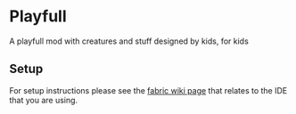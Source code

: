 # Playfull
A playfull mod with creatures and stuff designed by kids, for kids
## Setup

For setup instructions please see the [fabric wiki page](https://fabricmc.net/wiki/tutorial:setup) that relates to the IDE that you are using.

